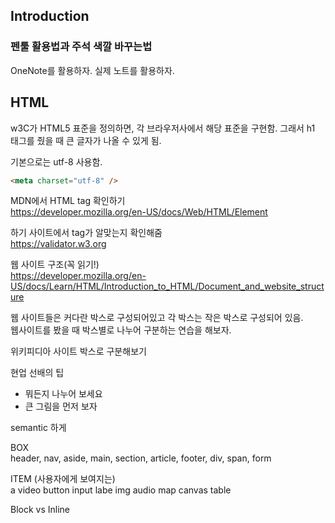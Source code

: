 ## Introduction

### 펜툴 활용법과 주석 색깔 바꾸는법

OneNote를 활용하자.
실제 노트를 활용하자.

## HTML

w3C가 HTML5 표준을 정의하면, 각 브라우저사에서 해당 표준을 구현함.
그래서 h1 태그를 줬을 때 큰 글자가 나올 수 있게 됨.

기본으로는 utf-8 사용함.

```html
<meta charset="utf-8" />
```

MDN에서 HTML tag 확인하기  
https://developer.mozilla.org/en-US/docs/Web/HTML/Element

하기 사이트에서 tag가 알맞는지 확인해줌  
https://validator.w3.org

웹 사이트 구조(꼭 읽기!)  
https://developer.mozilla.org/en-US/docs/Learn/HTML/Introduction_to_HTML/Document_and_website_structure

웹 사이트들은 커다란 박스로 구성되어있고 각 박스는 작은 박스로 구성되어 있음.  
웹사이트를 봤을 때 박스별로 나누어 구분하는 연습을 해보자.  

위키피디아 사이트 박스로 구분해보기  

현업 선배의 팁  

- 뭐든지 나누어 보세요
- 큰 그림을 먼저 보자

semantic 하게
 
BOX  
header, nav, aside, main, section, article, footer, div, span, form

ITEM (사용자에게 보여지는)  
a video button input labe img audio map canvas table

Block vs Inline  
